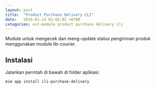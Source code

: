 ```yaml
---
layout: post
title:  "Product Purchase Delivery CLI"
date:   2016-01-14 01:01:02 +0700
categories: ext-module product purchase delivery cli
---
```


Module untuk mengecek dan meng-update status pengiriman produk menggunakan module
lib-courier.

## Instalasi

Jalankan perintah di bawah di folder aplikasi:

```
mim app install cli-purchase-delivery
```
